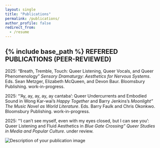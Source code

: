 ```yaml
---
layout: single
title: "Publications"
permalink: /publications/
author_profile: false
redirect_from:
  - /resume
---
```


{% include base_path %}
REFEREED PUBLICATIONS (PEER-REVIEWED)
----------
2025: “Breath, Tremble, Touch: Queer Listening, Queer Vocals, and Queer Phenomenology” <i>Sensory Dramaturgy: Aesthetics for Nervous Systems</i>. Eds. Sean Metzger, Elizabeth McQueen, and Devon Baur. Bloomsbury Publishing. work-in-progress.

2025: “‘Ay, ay, ay, ay, ay cantaba’: Queer Undercurrents and Embodied Sound in Wong Kar-wai’s <i>Happy Together</i> and Barry Jenkins’s <i>Moonlight” The Music Novel as World Literature</i>. Eds. Barry Faulk and Chris Okonkwo. Bloomsbury Publishing. work-in-progress.

2025: “‘I can’t see myself, even with my eyes closed, but I can see you’: Queer Listening and Fluid Aesthetics in <i>Blue Gate Crossing” Queer Studies in Media and Popular Culture</i>. under review.

<img src="{{ 'https://gray-huang.github.io/images/pub.jpg' | relative_url }}" alt="Description of your publication image">
